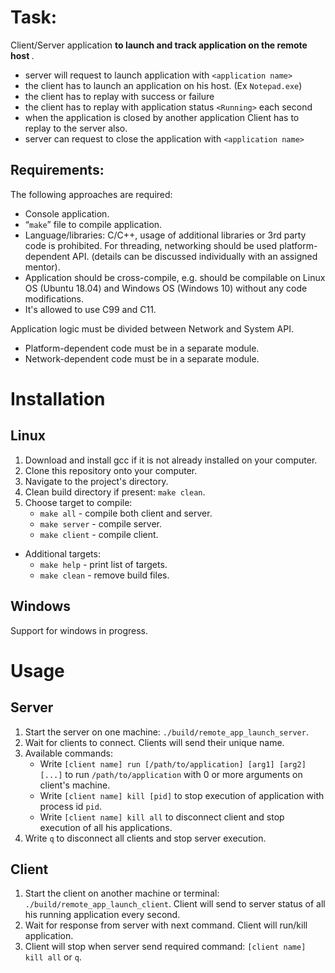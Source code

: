 # Task:
Client/Server application <b> to launch and track application on the remote host </b>.
- server will request to launch application with `<application name>`
- the client has to launch an application on his host. (Ex `Notepad.exe`)
- the client has to replay with success or failure
- the client has to replay with application status `<Running>` each second
- when the application is closed by another application Client has to replay to the server also.
- server can request to close the application with `<application name>`

## Requirements:
The following approaches are required:
- Console application.
- “`make`” file to compile application.
- Language/libraries: C/C++, usage of additional libraries or 3rd party code is prohibited. 
For threading, networking should be used platform-dependent API. (details can be discussed individually with an assigned mentor).
- Application should be cross-compile, e.g. should be compilable on Linux OS (Ubuntu 18.04) and Windows OS (Windows 10) without any code modifications.
- It's allowed to use C99 and C11.

Application logic must be divided between Network and System API.
- Platform-dependent code must be in a separate module.
- Network-dependent code must be in a separate module.

# Installation
## Linux
1. Download and install gcc if it is not already installed on your computer.
2. Clone this repository onto your computer.
3. Navigate to the project's directory.
4. Clean build directory if present: `make clean`.
5. Choose target to compile:
   - `make all` - compile both client and server.
   - `make server` - compile server.
   - `make client` - compile client.

- Additional targets:
   - `make help` - print list of targets.
   - `make clean` - remove build files.

## Windows
Support for windows in progress.

# Usage
## Server
1. Start the server on one machine: `./build/remote_app_launch_server`.
2. Wait for clients to connect. Clients will send their unique name. 
3. Available commands:
   - Write `[client name] run [/path/to/application] [arg1] [arg2] [...]` 
   to run `/path/to/application` with 0 or more arguments on client's machine.
   - Write `[client name] kill [pid]` to stop execution of application with process id `pid`.
   - Write `[client name] kill all` to disconnect client and stop execution of all his applications.
4. Write `q` to disconnect all clients and stop server execution.

## Client
1. Start the client on another machine or terminal: `./build/remote_app_launch_client`. Client will send to server status of all his running application every second.
2. Wait for response from server with next command. Client will run/kill application.
3. Client will stop when server send required command: `[client name] kill all` or `q`.
